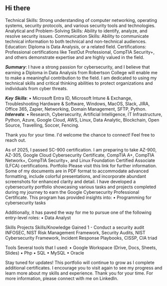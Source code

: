 ## Hi there 

<!--
**sofiaatif/sofiaatif** is a ✨ _special_ ✨ repository because its `README.md` (this file) appears on your GitHub profile.

Here are some ideas to get you started:

- 🌱 I’m currently learning Fundamentals of Cyber Security
- 👯 I’m looking to collaborate on ...
- 🤔 I’m looking for help with ...
- 💬 Ask me about ...
- 📫 How to reach me: ...
- 😄 Pronouns: ...
- ⚡ Fun fact: ...
-->


Technical Skills:
Strong understanding of computer networking, operating systems, security protocols, and various security tools and technologies. 
Analytical and Problem-Solving Skills:
Ability to identify, analyze, and resolve security issues. 
Communication Skills:
Ability to communicate technical information to both technical and non-technical audiences. 
Education:
Diploma is Data Analysis, or a related field. 
Certifications:
Professional certifications like TestOut Professional, CompTIA Security+, and others demonstrate expertise and are highly valued in the field. 

𝑺𝒖𝒎𝒎𝒂𝒓𝒚:
I have a strong passion for cybersecurity, and I believe that earning a Diploma in Data Analysis from Robertson College will enable me to make a meaningful contribution to the field. I am dedicated to using my technical skills and critical thinking abilities to protect organizations and individuals from cyber threats.

𝑲𝒆𝒚 𝑺𝒌𝒊𝒍𝒍𝒔:
•	Microsoft Entra ID, Microsoft Intune & Exchange, Troubleshooting Hardware & Software, Windows, MacOS, Slack, JIRA, Office 365, Zapier, Networking, Domain Management, SFTP, Python.
𝑰𝒏𝒕𝒆𝒓𝒆𝒔𝒕𝒔:
•	Research, Cybersecurity, Artificial Intelligence, IT Infrastructure, Python, Azure, Google Cloud, AWS, Linux, Data Analytic, Blockchain, Open Source, Travelling, Soccer, Fencing.

Thank you for your time. I'd welcome the chance to connect! Feel free to reach out.

As of 2025, I passed SC-900 certification. I am preparing to take AZ-900, AZ-305, Google Cloud Cybersecurity Certificate, CompTIA A+, CompTIA Network+, CompTIA Security+, and Linux Foundation Certified Associate (LFCA) certifications.
Portfolio
Please visit this link for further information.
Some of my documents are in PDF format to accommodate advanced formatting, include colorful presentations, and incorporate abundant screenshots for enhanced clarity and detail.
I have developed a cybersecurity portfolio showcasing various tasks and projects completed during my journey to earn the Google Cybersecurity Professional Certificate. This program has provided insights into:
•	Programming for cybersecurity tasks


Additionally, it has paved the way for me to pursue one of the following entry-level roles:
•	Data Analyst

Skills
Projects	Skills/Knowledge Gained
1 - Conduct a security audit	INFOSEC, NIST Risk Management Framework, Security Audits, NIST Cybersecurity Framework, Incident Response Playbooks, CISSP, CIA triad

Tools
Several tools that I used:
•	Google Workspace (Drive, Docs, Sheets, Slides)
•	Php
•	SQL
•	MySQL
•	Oracle

Stay tuned for updates!
This portfolio will continue to grow as I complete additional certificates. I encourage you to visit again to see my progress and learn more about my skills and experience. Thank you for your time. For more information, please connect with me on LinkedIn.
